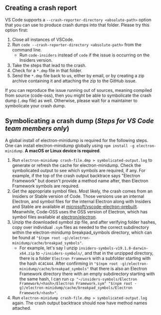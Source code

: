 ## Creating a crash report

VS Code supports a `--crash-reporter-directory <absolute-path>` option that you can use to produce crash dumps into that folder. Please try this option first:
1. Close all instances of VSCode.
2. Run `code --crash-reporter-directory <absolute-path>` from the command line.
    * Run `code-insiders` instead of `code` if the issue is occurring on the Insiders version.
3. Take the steps that lead to the crash.
4. Check for a `*.dmp` file in that folder.
5. Send the `*.dmp` file back to us, either by email, or by creating a zip archive containing it and attaching the zip to the GitHub issue.

If you can reproduce the issue running out of sources, meaning compiled from source (code-oss), then you might be able to symbolicate the crash dump (`.dmp` file) as well. Otherwise, please wait for a maintainer to symbolicate your crash dump.

## Symbolicating a crash dump (_Steps for VS Code team members only_)

A global install of electron-minidump is required for the following steps.  
One can install electron-minidump globally using `npm install -g electron-minidump`. 
**A macOS or Linux device is required**.

1. Run `electron-minidump crash-file.dmp > symbolicated-output.log` to generate or refresh the cache for electron-minidump. Check the symbolicated output to see which symbols are required, if any. For example, if the top of the crash output backtrace says "Electron Framework" but doesn't provide a method name after, then Electron Framework symbols are required.
2. Get the appropriate symbol files. Most likely, the crash comes from an Insiders or Stable version of Code. Those versions use an internal Electron, and symbol files for the internal Electron along with Insiders and Stable are available at [microsoft/vscode-electron-prebuilt](https://github.com/microsoft/vscode-electron-prebuilt/releases). Meanwhile, Code-OSS uses the OSS version of Electron, which has symbol files available at [electron/electron](https://github.com/electron/electron/releases).
3. Unzip the downloaded symbol zip file, and after verifying folder hashes, copy over individual `.sym` files as needed to the correct subdirectory within the electron-minidump breakpad_symbols directory, which can be found at `"$(npm root -g)/electron-minidump/cache/breakpad_symbols"`.
    * For example, let's say I unzip `insiders-symbols-v19.1.8-darwin-x64.zip` to `~/insiders-symbols/`, and that in the unzipped directory, there is a folder `Electron Framework` with a subfolder starting with the hash `4C4C444`. After confirming in `"$(npm root -g)/electron-minidump/cache/breakpad_symbols"` that there is also an Electron Framework directory there with an empty subdirectory starting with the same hash, I can run `cp "~/insiders-symbols/Electron Framework/<hash>/Electron Framework.sym" "$(npm root -g)/electron-minidump/cache/breakpad_symbols/Electron Framework/<hash>"`.
4. Run `electron-minidump crash-file.dmp > symbolicated-output.log` again. The crash output backtrace should now have method names attached.